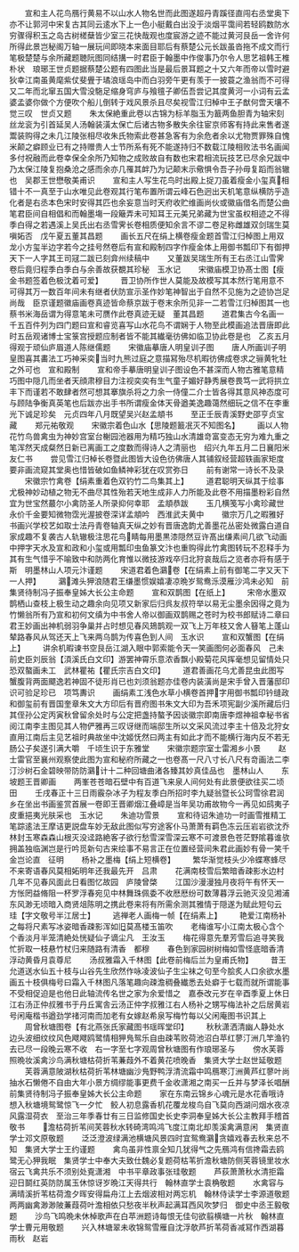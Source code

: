 <!-- { "loadSidebar": true } -->
　　宣和主人花鸟鴈行黄易不以山水人物名世而此图遂超丹青蹊径直闯右丞堂奥下亦不让郭河中宋复古其同云逺水下上一色小艇戴白出没于淡烟平霭间若轻鸥数防水穷骤得积玉之岛古树槎蘖皆少室三花快哉观也度宸游之迹不能过黄河艮岳一舍许何所得此景岂秘阁万轴一展玩间即晓本来面目耶后有蔡楚公元长跋虽沓拖不成文而行笔极楚楚与余所藏题聴阮图同结搆一时君臣于翰墨中作俊事乃尔令人思艺祖韩王椎朴状　琅琊王世贞题据蔡楚公题有四图此当是最后景耳题之十又六年而帝以雪时避狄幸江南虽黄麾紫仗斐舋于璚浪瑶岛中而白羽旁午更有羡于一披蓑之渔翁而不可得又二年而北窜五国大雪没駞足缩身穹庐与飱氊子卿伍吾尝记其度黄河一小词有云孟婆孟婆你做个方便吹个船儿倒转于戏风景杀且尽矣视雪江归棹中王子猷何啻天壤不觉三叹　世贞又题
　　朱太保絶重此卷以古锦为标羊脂玉为籖两鱼胆青为轴宋刻丝龙衮为引首延吴人汤翰装潢太保亡后诸古物多散失余往宦京师客有持此来售者遂鬻装购得之未几江陵张相尽收朱氏物索此卷甚急客有为余危者余以尤物贾罪殊自愧米颠之癖顾业已有之持赠贵人士节所系有死不能遂持归不数载江陵相败法书名画闻多付祝融而此卷幸保全余所乃知物之成败故自有数也宋君相流玩技艺已尽余兄跋中乃太保江陵复抱桑沧之感而余亦几罹其衅乃为记颠末示儆惧令吾子孙毋复蹈而翁辙也　吴郡王世懋敬美甫识
　　宣和主人写生花鸟时出殿上捉刀虽着瘦金小玺真相错十不一真至于山水唯见此卷观其行笔布置所谓云峰石色迥出天机笔意纵横防乎造化者是右丞本色宋时安得其匹也余妄意当时天府收贮维画尚伙或徽庙借名而楚公曲笔君臣间自相倡和而翰墨塲一段簸弄未可知耳王元美兄弟藏为世宝虽权相迹之不得季白得之若遇溪上吴氏出右丞雪霁长卷相质便知余言不谬二卷足称雌雄双剑瑞生莫嗔妬否　戊午夏五董其昌题
　　画长五尺在绢上横卷瘦金题首雪江归棹图上用双龙小方玺半边字若今之挂号然卷后有宣和殿制四字作瘦金体上用御书瓢印下有御押天下一人字其王司冦二跋已刻弇州续稿中
　　又董跋吴瑞生所有王右丞江山雪霁卷后竟归程季白季白与余善故获覩其珍秘　玉水记
　　宋徽庙模卫协髙士图【瘦金书题签着色极沈着可爱】
　　晋卫协所作世人莫能及故模写其本然行笔用意不可得其万一数百年间未有继者伏防宣示圣作妙笔神智出于自然不见施为之迹协岂足尚哉　臣京谨题徽庙画卷真迹皆命蔡京跋于卷末余所见非一二若雪江归棹图其一也蔡书米海岳谓为得意笔未可赝作此卷真迹无疑　董其昌题
　　道君集古今名画一千五百件列为四门题曰宣和睿览喜写山水花鸟不谓娴于人物至此模画追法晋唐即此时五岳观诸博士宝箓宫授题应制者皆不能其纎毫彷佛如临卫协此卷是也　乙亥五月得观于顽仙庐眉道人陈继儒题
　　宋徽庙摹唐人明皇训子图
　　唐人所画训子明皇图喜其畵法工巧神采奕当时九熊过庭之意描冩殆尽机暇彷佛成卷求之骊黄牝牡之外可也　宣和殿制
　　宣和帝手摹唐明皇训子图设色不甚深而人物古雅笔意精巧图中隠几而坐者天顔肃穆目力注视奕奕有生气童子媚好静秀展卷畏笃一武将拱立丰下而谨若不敢肆者然可想其搴旗杀将之力余一侍僮二介士皆各得其意风神态度可与顾陆争衡真英笔也后跋亦出手书所谓瘦金体天骨遒美逸趣蔼然细玩之信不在李重光下诚足珍矣　元贞四年八月既望吴兴赵孟頫书
　　至正壬辰青溪野史邵亨贞宝藏
　　郑元祐敬观
　　宋徽宗着色山水【思陵题籖冺灭不知图名】
　　画以人物花竹鸟兽禽虫为神妙宫室台榭园池器用为精巧独山水清雄竒富变态无穷为难九重之笔浑然天成粲然日新已离画工之度数而得诗人之清丽也　绍兴九年五月二日襄阳米友仁书
　　尝见雪江归棹长卷暨此图皆大设色彷佛唐人其铺叙经营超轶画家矩度要非画流窥其堂奥也惜皆破如鱼鳞神彩犹在叹赏弥日
　　前有谢常一诗长不及录
　　宋徽宗竹禽卷【绢素重着色双钓竹二鸟集其上】
　　道君聪明天纵其于绘事尤极神妙动植之物无不曲尽其性殆若天地生成非人力所能及此卷不用描墨粉彩自然宜为世宝然蕞尔小禽防圣人所录抑何幸耶　孟頫恭跋
　　玉几横笺写小禽珍藏世永价千金要知微物霑光渥披卷深详孟頫吟　西淮武夫黄中
　　徽宗万几之暇雅好书画兴学校艺如取士法丹青卷轴真天纵之妙有晋唐逸韵尤善墨花丛密处微露白道自家成趣不复袭古人轨辙极注思花鸟睛每用墨黒漆隠然豆许髙出缣素间几欲飞动画中押字天水及宣和政和小玺或用瓢印虫鱼篆文汴也重购得此竹禽图转玩不忍释手为其有生气惜乎不喻致中和防两化育惟以微技游戏卒归北狩哀哉后之览者亦将有感于斯　明墨林山人项元汴谨题
　　宋道君着色鸂卷【在绢素上前有御笔二字又天下一人押】
　　鸂滩头狎浪随君王缣墨惯娱嬉凄凉晩岁鸳鸯泺漠雁沙鸿未必知　前集贤待制冯子振奉皇姊大长公主命题
　　宣和双鹊图【在纸上】
　　宋帝水墨双鹊栖山查枝上极生动之趣余向见项又新家后归呉友叔符举以易无尘墨余因得之竟为竹懒翁所有乃宣和初何文缜为中书舍人帝以御画双鹊赐之苍时为校书郎赋诗二章曰君王妙画出神机弱羽争巢并占时想见春风鳷鹊观一双飞上万年枝又舍人簮笔上蓬山辇路春风从驾还天上飞来两乌鹊为传喜色到人间　玉水识
　　宣和双蟹图【在绢上】
　　讲余机暇谏书空艮岳江湖入眼中郭索能令天一笑画图何必面春风　己未前史臣刘辰翁【湏溪氏白文印】游罢神霄乐意浓香飘小殿菊花风挥毫想见留情处只恐双螯画未工　武林瞿祐【瞿氏宗吉白文印】
　　道君善画花乌尤善昆虫此图写蟹腹背两面飃逸若神固不徒形肖已也刘须翁题亦佳卷内装潢尚是宋手曾入晋藩邸印识可验足珍已　项笃夀识
　　画绢素工浅色水草小横卷首押字用御书瓢印钤缝政和御玺前有晋国奎章朱文大方印后有晋府图书朱文大印为吾禾项宪副少溪所藏后归其侄孙公定丙寅秋曾留余处时与公定把盏持螯予因谈徽宗即南唐李煜神祖幸秘书省阅江南李主图见其人物俨雅再三叹讶继而端邸生所以文采风流过李主十倍及北狩女直用江南后主见艺祖时典故坐中沈姬怃然曰两主有如此才而不能横行海内反不若无肠公子矣遂引满大嚼　千顷生识于东雅堂
　　宋徽宗题宗室士雷湘乡小景
　　赵士雷官至襄州观察使此图为宣和秘府所藏之一也卷髙一尺八寸长八尺有竒画法二李汀沙树石金碧映带防防鸂计十二种回塘曲渚各臻其妙真佳品也　墨林山人
　　东坡题王晋卿画
　　两峯苍苍暗石壁中有百道飞来泉人间何处有此景便欲往买二顷田
　　壬戌春正十三日雨霰杂冰子为程友季白所招时李九疑翁暨长公珂雪徐君润乡在坐出书画鉴赏首展一卷即王晋卿烟江叠嶂是当年吴功甫故物今一再见如鸱夷子皮重挹夷光肤采也　玉水记
　　朱迪功雪景
　　宣和待诏朱迪功一时画雪推精工笔踪逺法王摩诘更説盘车妙无敌此图似写穷途客仆马萧萧有羁色冻云压岩岩欲沈乔林封玉寒森森山根灭没迳路絶客子欲行愁雪深雪深云寒不可渡景色苍茫野隂暮谁欤拥盖独临渊岂是行吟觅新句古来绘事不易言正在位置经营间朱君此画妙有骨一笑千金岂论直　征明
　　杨补之墨梅【绢上短横卷】
　　繁华渐觉枝头少冷蝶寒蜂尽不来寄语春风莫相妬明年还我最先开　吕肃
　　花满南枝雪后繁暗香疎影水边村几年不见春风面此日看图忆故园　庐陵曾棨
　　江国沙漫漫独月夜将午有怀天一方怅罔益脩阻一杯罗浮春宛见中林舞珠佩委不收厯厯纷可数薄暮浮云驰灭没见湘浦东风渺无顷暗入商贤俎陈明之携此卷来将有所需余测其雅情于隠遂为赋此短句云　珪【字文敬号半江居士】
　　逃禅老人画梅一帧【在绢素上】
　　艳爱江南杨补之每将尺素写冰姿暗香疎影浑如旧莫髙楼玉笛吹
　　老梅谁写小江南太极心含个个香淡月半笼清絶处恍疑仙子谪尘凡　王汝玉
　　梅花得意先羣芳雪后追寻笑我忙折取一枝悬竹杖归来随路有清香　都穆
　　春色到家园树树梅如雪怪底暗香清浮动黄昏月袁尊尼
　　汤叔雅霜入千林图【此卷前梅后兰为皇甫氏物】
　　昔王允道送水仙五十枝与山谷先生欣然作咏凌波仙子生尘袜之句至今脍炙人口余欲水墨画五十枝俱梅号曰霜入千林图凡落笔趣向疎澹稠叠纎悉去处癖于七载而就所谓能事不受相促迫是也他日此轴流传名世之家为余爱惜之　嘉泰改元岁在辛酉季夏上休日江右汤正仲叔雅书于丹丘寓舎云汤正仲字叔雅江右人杨补之甥写梅法补之后居黄岩号闲庵楷书遒劲学禇河南而加老有女嫁赵希泉写梅竹每以父闲庵图书识其上
　　周曾秋塘图卷【有北燕张氏家藏图书瑶晖堂印】
　　秋秋潇洒清幽人静处水边头波细纹纹风色飕飕鸥鹭情相狎鳬鸳乐自由疎苇败荷池沼白苹红蓼汀洲几竿渔钓去已尽一段晚云寒不收　右一字至七字观周曾秋塘图有作琅琊圣与
　　傍水芙蓉照晩妆溪禽沙鸟满秋塘枯荷折苇蒹葭外不着黄花喷晚香　集贤大学士赵世延敬题
　　芙蓉满意陂湖秋枯荷折苇林塘幽沙鳬野鸭浮清流霜中鸣鴈寒汀洲黄芦红蓼叶尚抽水石懒倦不自由大年小景方绸缪能事更费千金收潇湘之南买一丘并与梦泽长唱酬　前集贤待制冯子振奉皇姊大长公主命题
　　家在东南云锦乡心魂元是水花香哦诗想入秋塘境鸳鹭惊飞一夕忙　鲛人初息露香机花覆龙梭鸟自飞莫向西湖问烟水夜凉风露湿荷衣　至治三年季春廿有三日监修国史长史李洞奉皇姊大长公主教拜手稽首敬书
　　澹枯荷折苇间芙蓉秋水转碕湾鸣鸿飞度江南北却羡溪禽满意闲　集贤直学士邓文原敬题
　　泛泛澄波绿满池横塘风景四时宜鸳鸯鸂贪嬉戏春去秋来总不知　集贤大学士王约谨题
　　禽鸟虽非性禀全知几犹得气之先鴈鸿有信搀霜去鸥鹭无心狎我眠　集贤学士中奉大夫致仕魏必复题荷枯苇折澹秋塘防侧芙蓉镜里妆水宿云飞禽共乐不须别处覔潇湘　中书平章政事张珪敬题
　　芦荻萧萧秋水清拒霜迎日鬬红英防防属玉休惊讶岁晩江天得共行　翰林直学士袁桷敬题
　　水禽容与满晴溪折苇枯荷澹夕晖安得扁舟江上去烟波相对两忘机　翰林侍读学士李源道敬题两两幽禽渺渺陂蒹葭荷叶澹相依只愁夜半秋声起满耳西风吹梦归　御史中丞王毅敬题
　　沙鸟飞鸣晩未休棹歌声在白苹洲题诗每恨无佳句欲翦横塘一片秋　翰林直学士曹元用敬题
　　兴入林塘翠未收锦鸳雪雁自沈浮欹芦折苇荷香减冩作西湖暮雨秋　赵岩
